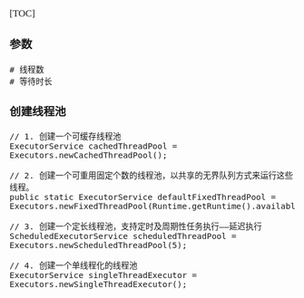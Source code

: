 <span  style="font-family: Simsun,serif; font-size: 17px; ">

[TOC]

### 参数

~~~
# 线程数
# 等待时长
~~~

### 创建线程池

~~~
// 1. 创建一个可缓存线程池
ExecutorService cachedThreadPool = Executors.newCachedThreadPool();
    
// 2. 创建一个可重用固定个数的线程池，以共享的无界队列方式来运行这些线程。
public static ExecutorService defaultFixedThreadPool = Executors.newFixedThreadPool(Runtime.getRuntime().availableProcessors());        

// 3. 创建一个定长线程池，支持定时及周期性任务执行——延迟执行
ScheduledExecutorService scheduledThreadPool = Executors.newScheduledThreadPool(5);

// 4. 创建一个单线程化的线程池
ExecutorService singleThreadExecutor = Executors.newSingleThreadExecutor();
~~~

</span>